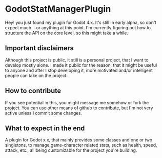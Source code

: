 # GodotStatManagerPlugin
Hey! you just found my plugin for Godot 4.x.
It's still in early alpha, so don't expect much... or anything at this point.
I'm currently figuring out how to structure the API on the core level, so this might take a while.
## Important disclaimers
Although this project is public, it still is a personal project, that I want to develop mostly alone.
I made it public for the reason, that it might be useful to anyone and after I stop developing it, more motivated and/or intelligent people can take on the project.
## How to contribute
If you see potential in this, you might message me somehow or fork the project. You can use other means of github to contribute, but I'm not very active unless I commit some changes.
## What to expect in the end
A plugin for Godot x.x, that mainly provides some classes and one or two singletons, to manage game-character related stats, such as health, speed, attack, etc., all being customizable for the project you're building.
